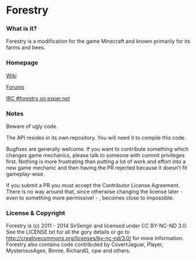 Forestry
====================================

### What is it?

Forestry is a modification for the game Minecraft and known primarily for its farms and bees. 

### Homepage

[Wiki](http://forestry.sengir.net/)

[Forums](http://forestry.sengir.net/forum/)

[IRC #forestry on esper.net](http://webchat.esper.net/?nick=ForestryWiki...&channels=forestry&prompt=1)

### Notes

Beware of ugly code.

The API resides in its own repository. You will need it to compile this code.

Bugfixes are generally welcome. If you want to contribute something which changes game mechanics, please talk to someone with commit privileges first. Nothing is more frustrating than putting a lot of work and effort into a new game mechanic and then having the PR rejected because it doesn’t fit gameplay-wise.

If you submit a PR you must accept the Contributor License Agreement. There is no way around that, since otherwise changing the license later - even to something more permissive! - , becomes close to impossible.

### License & Copyright

Forestry is (c) 2011 - 2014 SirSengir and licensed under CC BY-NC-ND 3.0. See the LICENSE.txt for all the gory details or go to http://creativecommons.org/licenses/by-nc-nd/3.0/ for more information. Forestry also contains code contributed by CovertJaguar, Player, MysteriousAges, Binnie, RichardG, cpw and others.
